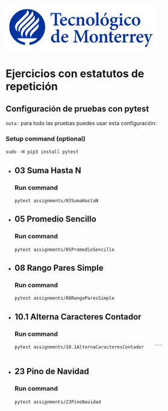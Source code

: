 ![Tec de Monterrey](images/logotecmty.png)
# Ejercicios con estatutos de repetición

## Configuración de pruebas con **pytest**

`nota:` para todo las pruebas puedes usar esta configuración:
### Setup command (optional)
```
sudo -H pip3 install pytest
```

- ## 03 Suma Hasta N
    ### Run command
    ```
    pytest assignments/03SumaHastaN
    ```

- ## 05 Promedio Sencillo
    ### Run command
    ```
    pytest assignments/05PromedioSencillo
    ```


- ## 08 Rango Pares Simple
    ### Run command
    ```
    pytest assignments/08RangoParesSimple
    ```

- ## 10.1 Alterna Caracteres Contador
    ### Run command
    ```
    pytest assignments/10.1AlternaCaracteresContador    ```


- ## 23 Pino de Navidad
    ### Run command
    ```
    pytest assignments/23PinoNavidad
    ```
